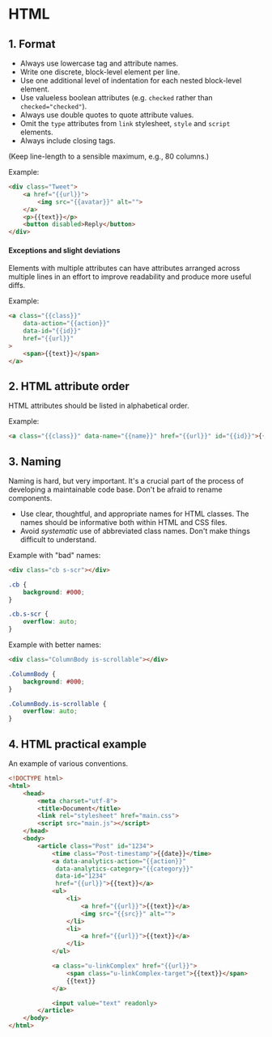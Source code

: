 # HTML

<a name="html-format"></a>
## 1. Format

* Always use lowercase tag and attribute names.
* Write one discrete, block-level element per line.
* Use one additional level of indentation for each nested block-level element.
* Use valueless boolean attributes (e.g. `checked` rather than `checked="checked"`).
* Always use double quotes to quote attribute values.
* Omit the `type` attributes from `link` stylesheet, `style` and `script` elements.
* Always include closing tags.

(Keep line-length to a sensible maximum, e.g., 80 columns.)

Example:

```html
<div class="Tweet">
	<a href="{{url}}">
		<img src="{{avatar}}" alt="">
	</a>
	<p>{{text}}</p>
	<button disabled>Reply</button>
</div>
```

#### Exceptions and slight deviations

Elements with multiple attributes can have attributes arranged across multiple
lines in an effort to improve readability and produce more useful diffs.

Example:

```html
<a class="{{class}}"
	data-action="{{action}}"
	data-id="{{id}}"
	href="{{url}}"
>
	<span>{{text}}</span>
</a>
```


<a name="html-attrs"></a>
## 2. HTML attribute order

HTML attributes should be listed in alphabetical order.

Example:

```html
<a class="{{class}}" data-name="{{name}}" href="{{url}}" id="{{id}}">{{text}}</a>
```


<a name="html-naming"></a>
## 3. Naming

Naming is hard, but very important. It's a crucial part of the process of
developing a maintainable code base. Don't be afraid to rename components.

* Use clear, thoughtful, and appropriate names for HTML classes. The names should be informative both within HTML and CSS files.
* Avoid _systematic_ use of abbreviated class names. Don't make things difficult to understand.

Example with "bad" names:

```html
<div class="cb s-scr"></div>
```

```css
.cb {
	background: #000;
}

.cb.s-scr {
	overflow: auto;
}
```

Example with better names:

```html
<div class="ColumnBody is-scrollable"></div>
```

```css
.ColumnBody {
	background: #000;
}

.ColumnBody.is-scrollable {
	overflow: auto;
}
```


<a name="html-example"></a>
## 4. HTML practical example

An example of various conventions.

```html
<!DOCTYPE html>
<html>
	<head>
		<meta charset="utf-8">
		<title>Document</title>
		<link rel="stylesheet" href="main.css">
		<script src="main.js"></script>
	</head>
	<body>
		<article class="Post" id="1234">
			<time class="Post-timestamp">{{date}}</time>
			<a data-analytics-action="{{action}}"
			 data-analytics-category="{{category}}"
			 data-id="1234"
			 href="{{url}}">{{text}}</a>
			<ul>
				<li>
					<a href="{{url}}">{{text}}</a>
					<img src="{{src}}" alt="">
				</li>
				<li>
					<a href="{{url}}">{{text}}</a>
				</li>
			</ul>

			<a class="u-linkComplex" href="{{url}}">
				<span class="u-linkComplex-target">{{text}}</span>
				{{text}}
			</a>

			<input value="text" readonly>
		</article>
	</body>
</html>
```
